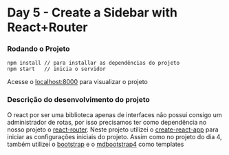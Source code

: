 # Day 5 - Create a Sidebar with React+Router

### Rodando o Projeto

```
npm install // para installar as dependências do projeto
npm start	// inicia o servidor
```
Acesse o [localhost:8000](http://localhost:8080/) para visualizar o projeto

### Descrição do desenvolvimento do projeto

O react por ser uma biblioteca apenas de interfaces não possui consigo um administrador de rotas, por isso
precisamos ter como dependência no nosso projeto o [react-router](https://github.com/ReactTraining/react-router).
Neste projeto utilizei o [create-react-app](https://github.com/facebookincubator/create-react-app) para
iniciar as configurações iniciais do projeto.
Assim como no projeto do dia 4, também utilizei o [bootstrap](http://getbootstrap.com/components/) e
o [mdbootstrap4](http://mdbootstrap.com/) como templates